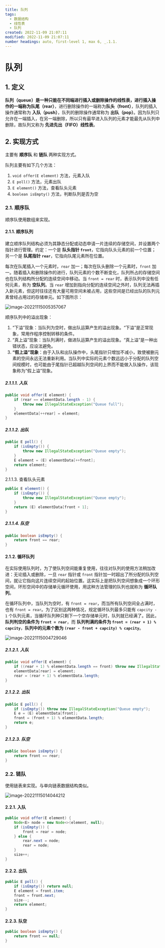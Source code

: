 ```yaml
---
title: 队列
tags:
  - 数据结构
  - 线性表
  - 队列
created: 2022-11-09 21:07:11
modified: 2022-11-09 21:07:11
number headings: auto, first-level 1, max 6, _.1.1.
---
```


# 队列

## 1. 定义

**队列（queue）**是一种只能在不同端进行插入或删除操作的线性表，进行插入操作的一端称为**队尾（rear）**，进行删除操作的一端称为**队头（front）**，队列的插入操作通常称为 **入队（push）**，队列的删除操作通常称为 **出队（pop）**。因为队列只允许在一端插入，在另一端删除，所以只有最早进入队列的元素才能最先从队列中删除，故队列又称为 **先进先出（FIFO）线性表**。

## 2. 实现方式

主要有 **顺序队** 和 **链队** 两种实现方式。

队列主要有如下几个方法：

1. `void offer(E element)` 方法，元素入队
2. `E poll()` 方法，元素出队
3. `E element()` 方法，查看队头元素
4. `boolean isEmpty()` 方法，判断队列是否为空

### 2.1. 顺序队

顺序队使用数组来实现。

#### 2.1.1. 顺序队列

建立顺序队列结构必须为其静态分配或动态申请一片连续的存储空间，并设置两个指针进行管理。约定：一个是 **队头指针 `front`**，它指向队头元素的前一个位置；另一个是 **队尾指针 `rear`**，它指向队尾元素所在位置。

每次在队尾插入一个元素时，`rear` 加一；每次在队头删除一个元素时，`front` 加一。随着插入和删除操作的进行，队列元素的个数不断变化，队列所占的存储空间也在队列结构所分配的连续空间中移动。当 `front = rear` 时，表示队列中没有任何元素，称为 **空队列**。当 `rear` 增加到指向分配的连续空间之外时，队列无法再插入新元素，但这时往往还有大量可用空间未被占用，这些空间是已经出队的队列元素曾经占用过的存储单元。如下图所示：

![image-20221115005357067](https://fastly.jsdelivr.net/gh/xihuanxiaorang/images/202211150053122.png)

顺序队列中的溢出现象：

1. “下溢”现象：当队列为空时，做出队运算产生的溢出现象。“下溢”是正常现象，常用作程序控制转移的条件。
2. “真上溢”现象：当队列满时，做进队运算产生的溢出现象。“真上溢”是一种出错状态，应设法避免。
3. **“假上溢”现象**：由于入队和出队操作中，头尾指针只增加不减小，致使被删元素的空间永远无法重新利用。当队列中实际的元素个数远远小于分配的队列空间规模时，也可能由于尾指针已超越队列空间的上界而不能做入队操作，该现象称为“假上溢”现象。

##### 2.1.1.1. 入队

```java
public void offer(E element) {
    if (rear == elementData.length - 1) {
        throw new IllegalStateException("Queue full");
    }
    elementData[++rear] = element;
}
```

##### 2.1.1.2. 出队

```java
public E poll() {
    if (isEmpty()) {
        throw new IllegalStateException("Queue empty");
    }
    E element = (E) elementData[++front];
    return element;
}
```

2.1.1.3. 查看队头元素

```java
public E element() {
    if (isEmpty()) {
        throw new IllegalStateException("Queue empty");
    }
    return (E) elementData[front + 1];
}
```

##### 2.1.1.4. 队空

```java
public boolean isEmpty() {
    return front == rear;
}
```

#### 2.1.2. 循环队列

在实际使用队列时，为了使队列空间能重复使用，往往对队列的使用方法稍加改进：无论插入或删除，一旦 `rear` 指针或 `front` 指针加一时超出了所分配的队列空间，就让它指向这片连续空间的起始位置。这实际上是把队列空间想象成一个环形空间，环形空间中的存储单元循环使用，用这种方法管理的队列也就称为 **循环队列**。

在循环队列中，当队列为空时，有 `front = rear`，而当所有队列空间全占满时，也有 `front = rear`。为了区别这两种情况，规定循环队列最多只能有 `capcity - 1` 个队列元素，当循环队列种只剩下一个空存储单元时，队列就已经满了。因此，**队列判空的条件为 `front = rear`**，而 **队列判满的条件为 `front = (rear + 1) % capcity`**，**队列中的元素个数为 `(rear - front + capcity) % capcity`**。

![image-20221115004729046](https://fastly.jsdelivr.net/gh/xihuanxiaorang/images/202211150047118.png)

##### 2.1.2.1. 入队

```java
public void offer(E element) {
    if ((rear + 1) % elementData.length == front) throw new IllegalStateException("Queue full");
    elementData[rear] = element;
    rear = (rear + 1) % elementData.length;
}
```

##### 2.1.2.2. 出队

```java
public E poll() {
    if (isEmpty()) throw new IllegalStateException("Queue empty");
    E e = (E) elementData[front];
    front = (front + 1) % elementData.length;
    return e;
}
```

##### 2.1.2.3. 队空

```java
public boolean isEmpty() {
    return front == rear;
}
```

### 2.2. 链队

使用链表来实现。与单向链表数据结构类似。

![image-20221115014044212](https://fastly.jsdelivr.net/gh/xihuanxiaorang/images/202211150140260.png)

#### 2.2.1. 入队

```java
public void offer(E element) {
    Node<E> node = new Node<>(element, null);
    if (isEmpty()) {
        front = rear = node;
    } else {
        rear.next = node;
        rear = node;
    }
    size++;
}
```

#### 2.2.2. 出队

```java
public E poll() {
    if (isEmpty()) return null;
    E element = front.item;
    front = front.next;
    size--;
    return element;
}
```

#### 2.2.3. 队空

```java
public boolean isEmpty() {
    return front == null;
}
```

